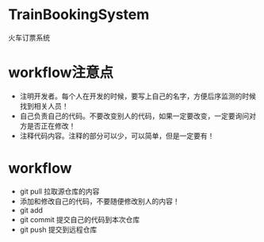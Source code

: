 # TrainBookingSystem
火车订票系统

# workflow注意点
- 注明开发者。每个人在开发的时候，要写上自己的名字，方便后序监测的时候找到相关人员！
- 自己负责自己的代码。不要改变别人的代码，如果一定要改变，一定要询问对方是否正在修改！
- 注释代码内容。注释的部分可以少，可以简单，但是一定要有！

# workflow
- git pull 拉取源仓库的内容
- 添加和修改自己的代码，不要随便修改别人的内容！
- git add 
- git commit 提交自己的代码到本次仓库
- git push 提交到远程仓库
